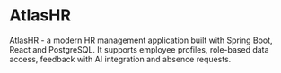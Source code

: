 # AtlasHR
AtlasHR - a modern HR management application built with Spring Boot, React and PostgreSQL. It supports employee profiles, role-based data access, feedback with AI integration and absence requests.
